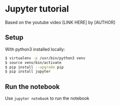 # Jupyter tutorial

Based on the youtube video [LINK HERE] by [AUTHOR]

## Setup

With python3 installed locally:

```bash
$ virtualenv -p /usr/bin/python3 venv
$ source venv/bin/activate
$ pip install --upgrade pip
$ pip install jupyter
```

## Run the notebook

Use `jupyter notebook` to run the notebook

